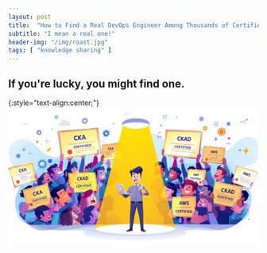 ```yaml
---
layout: post
title:  "How to Find a Real DevOps Engineer Among Thousands of Certified Ones?"
subtitle: "I mean a real one!"
header-img: "/img/roast.jpg"
tags: [ "knowledge sharing" ]
---
```

## If you're lucky, you might find one.
{:style="text-align:center;"}
![sad-frog](/img/roast.jpg)
